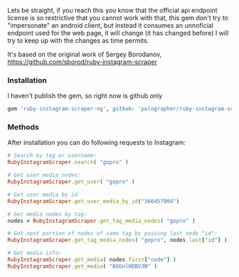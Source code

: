 Lets be straight, if you reach this you know that the official api endpoint license is so restrictive that you cannot work with that, this gem don't try to "impersonate" an android client, but instead it consumes an unnoficial endpoint used for the web page, it will change (it has changed before) I will try to keep up with the changes as time permits.

It's based on the original work of Sergey Borodanov, https://github.com/sborod/ruby-instagram-scraper

### Installation

I haven't publish the gem, so right now is github only

```ruby
gem 'ruby-instagram-scraper-ng', github: 'polographer/ruby-instagram-scraper'
```

### Methods

After installation you can do following requests to Instagram:

```ruby
# Search by tag or username:
RubyInstagramScraper.search( "gopro" )

# Get user media nodes:
RubyInstagramScraper.get_user( "gopro" )

# Get user media by id
RubyInstagramScraper.get_user_media_by_id("366457904")

# Get media nodes by tag:
nodes = RubyInstagramScraper.get_tag_media_nodes( "gopro" )

# Get next portion of nodes of same tag by passing last node "id":
RubyInstagramScraper.get_tag_media_nodes( "gopro", nodes.last["id"] )

# Get media info:
RubyInstagramScraper.get_media( nodes.first["code"] )
RubyInstagramScraper.get_media( "BGGnlHDBV3N" )

```